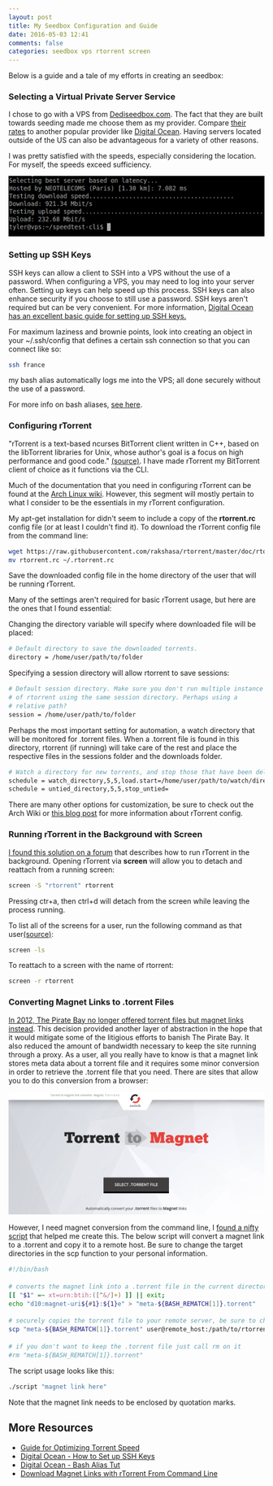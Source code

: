 ```yaml
---
layout: post
title: My Seedbox Configuration and Guide
date: 2016-05-03 12:41
comments: false
categories: seedbox vps rtorrent screen
---
```

Below is a guide and a tale of my efforts in creating an seedbox:

### Selecting a Virtual Private Server Service

I chose to go with a VPS from [Dediseedbox.com](http://dediseedbox.com/). The fact that they are built towards seeding made me choose them as my provider. Compare [their rates](http://dediseedbox.com/vps.html) to another popular provider like [Digital Ocean](https://www.digitalocean.com/pricing/). Having servers located outside of the US can also be advantageous for a variety of other reasons.

I was pretty satisfied with the speeds, especially considering the location. For myself, the speeds exceed sufficiency.

<img src="/images/speedtests.png"/>

### Setting up SSH Keys

SSH keys can allow a client to SSH into a VPS without the use of a password. When configuring a VPS, you may need to log into your server often.
Setting up keys can help speed up this process. SSH keys can also enhance security if you choose to still use a password.
SSH keys aren't required but can be very convenient.
For more information, [Digital Ocean has an excellent basic guide for setting up SSH keys.](https://www.digitalocean.com/community/tutorials/how-to-set-up-ssh-keys--2)

For maximum laziness and brownie points, look into creating an object in your ~/.ssh/config that defines a certain ssh connection so that you can connect like so:

```bash
ssh france
```

my bash alias automatically logs me into the VPS; all done securely without the use of a password.

For more info on bash aliases, [see here](https://www.digitalocean.com/community/tutorials/an-introduction-to-useful-bash-aliases-and-functions).

### Configuring rTorrent
"rTorrent is a text-based ncurses BitTorrent client written in C++, based on the libTorrent libraries for Unix, whose author's goal is a focus on high performance and good code." [(source)](https://en.wikipedia.org/wiki/RTorrent).
I have made rTorrent my BitTorrent client of choice as it functions via the CLI.

Much of the documentation that you need in configuring rTorrent can be found at the [Arch Linux wiki](https://wiki.archlinux.org/index.php/RTorrent).
However, this segment will mostly pertain to what I consider to be the essentials in my rTorrent configuration.

My apt-get installation for didn't seem to include a copy of the **rtorrent.rc** config file (or at least I couldn't find it). To download the rTorrent config file from the command line:

```bash
wget https://raw.githubusercontent.com/rakshasa/rtorrent/master/doc/rtorrent.rc
mv rtorrent.rc ~/.rtorrent.rc
```
Save the downloaded config file in the home directory of the user that will be running rTorrent.

Many of the settings aren't required for basic rTorrent usage, but here are the ones that I found essential:

Changing the directory variable will specify where downloaded file will be placed:

```bash
# Default directory to save the downloaded torrents.
directory = /home/user/path/to/folder
```

Specifying a session directory will allow rtorrent to save sessions:

```bash
# Default session directory. Make sure you don't run multiple instance
# of rtorrent using the same session directory. Perhaps using a
# relative path?
session = /home/user/path/to/folder
```

Perhaps the most important setting for automation, a watch directory that will be monitored for .torrent files.
When a .torrent file is found in this directory, rtorrent (if running) will take care of the rest and place the respective files in the sessions folder and the downloads folder.

```bash
# Watch a directory for new torrents, and stop those that have been deleted
schedule = watch_directory,5,5,load.start=/home/user/path/to/watch/directory/*.torrent
schedule = untied_directory,5,5,stop_untied=
```

There are many other options for customization, be sure to check out the Arch Wiki or [this blog post](https://harbhag.wordpress.com/2010/06/30/tutorial-using-rtorrent-on-linux-like-a-pro/) for more information about rTorrent config.

### Running rTorrent in the Background with Screen
 [I found this solution on a forum](http://www.linuxquestions.org/questions/linux-general-1/problem-using-screen-cannot-open-your-terminal-'-dev-pts-0'-please-check-338313/) that describes how to run rTorrent in the background.
 Opening rTorrent via **screen** will allow you to detach and reattach from a running screen:

```bash
screen -S "rtorrent" rtorrent
```

Pressing ctr+a, then ctrl+d will detach from the screen while leaving the process running.

To list all of the screens for a user, run the following command as that user[(source)](http://stackoverflow.com/questions/537942/how-to-list-running-screen-sessions):

```bash
screen -ls
```

To reattach to a screen with the name of rtorrent:

```bash
screen -r rtorrent
```

### Converting Magnet Links to .torrent Files
[In 2012, The Pirate Bay no longer offered torrent files but magnet links instead](http://www.webcitation.org/6BWzbw7JF). This decision provided another layer of abstraction in the hope that it would mitigate some of the litigious efforts to banish The Pirate Bay.
It also reduced the amount of bandwidth necessary to keep the site running through a proxy.
As a user, all you really have to know is that a magnet link stores meta data about a torrent file and it requires some minor conversion in order to retrieve the .torrent file that you need.
There are sites that allow you to do this conversion from a browser:

<a src="http://torrent-to-magnet.com/"><img src="/images/torrent-magnet-site-screenshot.png"></a>

However, I need magnet conversion from the command line, I [found a nifty script](http://snarvaez.com.ar/libertad/index.php/2013/05/10/download-magnet-links-with-rtorrent-from-command-line/) that helped me create this.
The below script will convert a magnet link to a .torrent and copy it to a remote host.
Be sure to change the target directories in the scp function to your personal information.

```bash
#!/bin/bash

# converts the magnet link into a .torrent file in the current directory
[[ "$1" =~ xt=urn:btih:([^&/]+) ]] || exit;
echo "d10:magnet-uri${#1}:${1}e" > "meta-${BASH_REMATCH[1]}.torrent"

# securely copies the torrent file to your remote server, be sure to change path
scp "meta-${BASH_REMATCH[1]}.torrent" user@remote_host:/path/to/rtorrent-watch-directory

# if you don't want to keep the .torrent file just call rm on it
#rm "meta-${BASH_REMATCH[1]}.torrent"
```

The script usage looks like this:

```bash
./script "magnet link here"
```

Note that the magnet link needs to be enclosed by quotation marks.

## More Resources
- [Guide for Optimizing Torrent Speed](https://torrentfreak.com/optimize-your-bittorrent-download-speed/)
- [Digital Ocean - How to Set up SSH Keys](https://www.digitalocean.com/community/tutorials/how-to-set-up-ssh-keys--2)
- [Digital Ocean - Bash Alias Tut](https://www.digitalocean.com/community/tutorials/an-introduction-to-useful-bash-aliases-and-functions)
- [Download Magnet Links with rTorrent From Command Line](http://snarvaez.com.ar/libertad/index.php/2013/05/10/download-magnet-links-with-rtorrent-from-command-line/)
